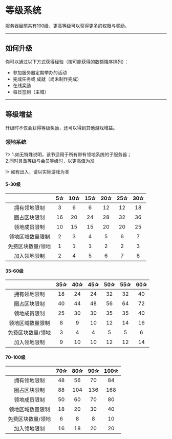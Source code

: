 # 等级系统

服务器目前共有100级，更高等级可以获得更多的权限与奖励。

----------

## 如何升级

你可以通过以下方式获得经验（按可能获得的数额降序排列）：

 - 参加服务器定期举办的活动
 - 完成任务或 成就（尚未制作完成）
 - 在线奖励
 - 每日签到（主城）

----------

## 等级增益

升级时不仅会获得等级奖励，还可以得到其他游戏增益。

### 领地系统

?>  1.如无特殊说明，该节适用于所有带有领地系统的子服务器；<br>2.同时具备等级与会员等级时，以更高值为准

!> 如有出入，请以实际游戏为准

#### 5-30级

|     |  5✰   |  10✰   |  15✰   |  20✰   |   25✰  |  30✰   |
| :-: | :-: | :-: | :-: | :-: | :-: | :-: |
|  拥有领地限制   |  3   |  6   |  6   |  12   |  12   |  18   |
|  圈占区块限制   |  16   |  20   |  24   |  28   |  32   | 36    |
|  领地成员限制   | 10    |  15   |  15   |  20   |   20  |  25   |
|  领地区域数量限制   |  2   |  3   |  4   | 5    |  6   |  7   |
|  免费区块数量/领地  |  1   |  1   |  1   |   2  |  2   |  3   |
|  加入领地限制   |  2   |  4   |  5   |  6   |  7   |   8  |

#### 35-60级

|     |  35✰   |  40✰   |  45✰   |  50✰   |   55✰  |  60✰   |
| :-: | :-: | :-: | :-: | :-: | :-: | :-: |
|  拥有领地限制   |  18   |  24   |  24   |  32   |  32   |  40   |
|  圈占区块限制   |  40   |  44   |  48   |  56   |  64   |   72    |
|  领地成员限制   | 25    |  30   |  30   |  35   |   35  |  40   |
|  领地区域数量限制   |  8   |  9   |  10   | 12    |  14   |  16   |
|  免费区块数量/领地  |  3   |  4   |  4   |   5  |  5   |  6   |
|  加入领地限制   |  9   |  10   |  10   |  12   |  12   |  14  |

#### 70-100级

|     |  70✰   |  80✰   |  90✰   |  100✰   |
| :-: | :-: | :-: | :-: | :-: |
|  拥有领地限制   |  48   |  56   |  70   |  84   | 
|  圈占区块限制   |  88   |  104   |  136   |  168   |
|  领地成员限制   |  50    |  60   |  70   |  80   |
|  领地区域数量限制   |  18   |  20   |  30   |  40    |
|  免费区块数量/领地  |  6   |  8   |  8   |   10  |
|  加入领地限制   |  16  |  18   |  20   |  20   |
